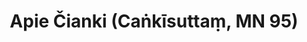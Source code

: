 ---
layout: page
title: 'Apie Čianki (Caṅkīsuttaṃ, MN 95)'
category: vidutinio
index:
sortIndex: 95
image:
  feature: Burmese.jpg
tags:
suttacentral: mn95
---